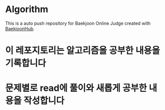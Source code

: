 # Algorithm
This is a auto push repository for Baekjoon Online Judge created with [BaekjoonHub](https://github.com/BaekjoonHub/BaekjoonHub).

# 이 레포지토리는 알고리즘을 공부한 내용을 기록합니다
# 문제별로 read에 풀이와 새롭게 공부한 내용을 작성합니다
